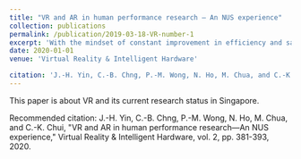 ```yaml
---
title: "VR and AR in human performance research ― An NUS experience"
collection: publications
permalink: /publication/2019-03-18-VR-number-1
excerpt: 'With the mindset of constant improvement in efficiency and safety in the workspace and training in Singapore, there is a need to explore varying technologies and their capabilities to fulfil this need. The ability of Virtual Reality (VR) and Augmented Reality (AR) to create an immersive experience of tying the virtual and physical environments coupled with information filtering capabilities brings a possibility of introducing this technology into the training process and workspace. This paper surveys current research trends, findings and limitation of VR and AR in its effect on human performance, specifically in Singapore, and our experience in the National University of Singapore (NUS).'
date: 2020-01-01
venue: 'Virtual Reality & Intelligent Hardware'

citation: 'J.-H. Yin, C.-B. Chng, P.-M. Wong, N. Ho, M. Chua, and C.-K. Chui, "VR and AR in human performance research―An NUS experience," Virtual Reality & Intelligent Hardware, vol. 2, pp. 381-393, 2020.'
---
```

This paper is about VR and its current research status in Singapore.

Recommended citation: J.-H. Yin, C.-B. Chng, P.-M. Wong, N. Ho, M. Chua, and C.-K. Chui, "VR and AR in human performance research―An NUS experience," Virtual Reality & Intelligent Hardware, vol. 2, pp. 381-393, 2020.
